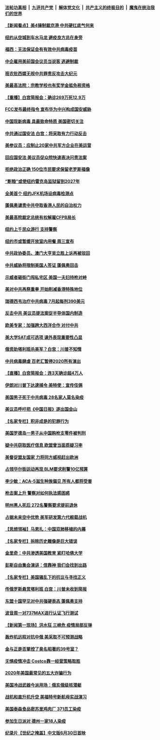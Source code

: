 ####  [法轮功真相](../../../../basic/blob/master/README.md?t=07011002) &nbsp;|&nbsp; [九评共产党](../../../../9ping.md/blob/master/README.md?t=07011002) &nbsp;|&nbsp; [解体党文化](../../../../jtdwh.md/blob/master/README.md?t=07011002)  &nbsp;|&nbsp; [共产主义的终极目的](../../../../gczydzjmd.md/blob/master/README.md?t=07011002) &nbsp;|&nbsp; [魔鬼在统治我们的世界](../../../../mgztzwmdsj.md/blob/master/README.md?t=07011002) 

#### [【新闻看点】美4锤制裁京港 中共硬扛底气何来](../pages/nsc412/n12223141.md?t=07011002) 

#### [纽约从空城到车水马龙 避疫良方总在身旁](../pages/nsc412/n12221562.md?t=07011002) 

#### [福西：无法保证会有有效中共病毒疫苗](../pages/nsc412/n12223027.md?t=07011002) 

#### [中企雇用美前国会议员当说客 逃避制裁](../pages/nsc412/n12222987.md?t=07011002) 

#### [班农批西媒无视中共罪责反攻击大纪元](../pages/nsc412/n12222770.md?t=07011002) 

#### [美最高法院：宗教学校也有奖学金抵免税资格](../pages/nsc412/n12222892.md?t=07011002) 

#### [【重播】白宫简报会：确诊269万死12.9万](../pages/nsc412/n12222860.md?t=07011002) 

#### [FCC发布最终指令 宣布华为中兴构成国安威胁](../pages/nsc412/n12222824.md?t=07011002) 

#### [中国现新病毒 具最致命特质 美国密切关注](../pages/nsc412/n12222596.md?t=07011002) 

#### [中共通过国安法 白宫：将采取有力行动反击](../pages/nsc412/n12222567.md?t=07011002) 

#### [美参议员：应制止20家中共军方企业在美运营](../pages/nsc412/n12222400.md?t=07011002) 

#### [回应国安法 美议员促众院快速表决问责法案](../pages/nsc412/n12222415.md?t=07011002) 

#### [拒绝政治正确 150位市民要求保留老罗斯福像](../pages/nsc412/n12222349.md?t=07011002) 

#### [“断粮”或使纽约雷克岛监狱留到2027年](../pages/nsc412/n12221023.md?t=07011002) 

#### [全美首个 纽约JFK机场设病毒检测点](../pages/nsc412/n12221026.md?t=07011002) 

#### [蓬佩奥谴责中共夺取香港人民的自治权力](../pages/nsc412/n12222042.md?t=07011002) 

#### [美最高院裁定总统有权解雇CFPB局长](../pages/nsc412/n12221214.md?t=07011002) 

#### [纽约上千民众游行 支持警察](../pages/nsc412/n12221038.md?t=07011002) 

#### [纽约市或暂缓开放室内用餐 周三宣布](../pages/nsc412/n12221029.md?t=07011002) 

#### [中共政协委员、澳门大亨吴立胜上诉再被驳回](../pages/nsc412/n12220621.md?t=07011002) 

#### [中共威胁将限制美国人签证 蓬佩奥回击](../pages/nsc412/n12220995.md?t=07011002) 

#### [示威者砸街门闯私宅区 美国一夫妇持枪对峙](../pages/nsc412/n12220702.md?t=07011002) 

#### [美对中共再祭重拳 开始削减香港特殊地位](../pages/nsc412/n12220482.md?t=07011002) 

#### [瑞德西韦治疗中共病毒 7月起每剂390美元](../pages/nsc412/n12220473.md?t=07011002) 

#### [反击中共  美议员提法案促半导体国内制造](../pages/nsc412/n12220479.md?t=07011002) 

#### [欧美专家：加强跨大西洋合作 对付中共](../pages/nsc412/n12220420.md?t=07011002) 

#### [美大学SAT成可选项 课外表现重要性凸显](../pages/nsc412/n12218516.md?t=07011002) 

#### [俄资助塔利班杀美军？白宫：川普不知情](../pages/nsc412/n12220309.md?t=07011002) 

#### [中共病毒肆虐 百老汇暂停2020所有演出](../pages/nsc412/n12220386.md?t=07011002) 

#### [【直播】白宫简报会：连3天确诊超4万人](../pages/nsc412/n12220209.md?t=07011002) 

#### [伊朗对川普下达逮捕令 美特使：宣传伎俩](../pages/nsc412/n12220063.md?t=07011002) 

#### [美国男子死于中共病毒 28名家人莫名染疫](../pages/nsc412/n12219853.md?t=07011002) 

#### [美议员呼吁把《中国日报》逐出国会山](../pages/nsc412/n12219500.md?t=07011002) 

#### [【名家专栏】积非成是的犯罪行为](../pages/nsc412/n12210310.md?t=07011002) 

#### [美国罗德岛一男子从中国购枪支零件被判刑](../pages/nsc412/n12218503.md?t=07011002) 

#### [疑中共窃取医疗信息 欧盟曾当面质疑习李](../pages/nsc412/n12219204.md?t=07011002) 

#### [美督促盟友国家 力将同方威视赶出欧洲](../pages/nsc412/n12217695.md?t=07011002) 

#### [占领华尔街运动再现 BLM要求削警10亿预算](../pages/nsc412/n12218559.md?t=07011002) 

#### [李少敏：ACA-5滋生种族偏见      所有人都将受害](../pages/nsc412/n12218783.md?t=07011002) 

#### [枪击案上升 警察对如何执法感困惑](../pages/nsc412/n12218514.md?t=07011002) 

#### [明州黑人死后 272名警察要求提前退休](../pages/nsc412/n12218512.md?t=07011002) 

#### [占据未来空中优势 美军研发第六代舰载战机](../pages/nsc412/n12218407.md?t=07011002) 

#### [【思想领袖】马恩扎：中国双肺移植的内幕](../pages/nsc412/n12047397.md?t=07011002) 

#### [【名家专栏】拆除历史雕像是巨大错误](../pages/nsc412/n12216707.md?t=07011002) 

#### [金里奇：中共渗透美国教育 紧盯哈佛大学](../pages/nsc412/n12217783.md?t=07011002) 

#### [彭斯自由集会演讲：信靠神 我们会找到出路](../pages/nsc412/n12217902.md?t=07011002) 

#### [【名家专栏】美国骚乱下的抗议与寻找正义](../pages/nsc412/n12216737.md?t=07011002) 

#### [传俄罗斯悬赏塔利班 白宫：川普未收到简报](../pages/nsc412/n12217600.md?t=07011002) 

#### [东盟十国罕见对中共强硬表态 蓬佩奥支持](../pages/nsc412/n12217571.md?t=07011002) 

#### [波音周一对737MAX进行认证飞行测试](../pages/nsc412/n12217519.md?t=07011002) 

#### [【新闻第一现场】洪水狂 三峡危 疫情局部反弹](../pages/nsc412/n12217350.md?t=07011002) 

#### [轰炸机远程对抗中俄 美采取不可预测战略](../pages/nsc412/n12205278.md?t=07011002) 

#### [金与正是否掌控了臭名昭著的39号室？](../pages/nsc412/n12217251.md?t=07011002) 

#### [无惧疫情冲击 Costco靠一经营策略取胜](../pages/nsc412/n12208222.md?t=07011002) 

#### [2020年美国最常见的五大诈骗行为](../pages/nsc412/n12216881.md?t=07011002) 

#### [美国冷战武器今派用场：俄亥俄级核潜艇](../pages/nsc412/n12216507.md?t=07011002) 

#### [战机和直升机升空 美福特号新航母实战演习](../pages/nsc412/n12216326.md?t=07011002) 

#### [美国泰森食品密苏里鸡肉厂 371员工染疫](../pages/nsc412/n12216590.md?t=07011002) 

#### [参加生日派对 德州一家18人染疫](../pages/nsc412/n12216533.md?t=07011002) 

#### [纪录片【世纪之掩盖】中文版6月30日首映](../pages/nsc412/n12216557.md?t=07011002) 

